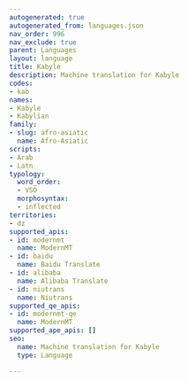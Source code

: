 ```yaml
---
autogenerated: true
autogenerated_from: languages.json
nav_order: 996
nav_exclude: true
parent: Languages
layout: language
title: Kabyle
description: Machine translation for Kabyle
codes:
- kab
names:
- Kabyle
- Kabylian
family:
- slug: afro-asiatic
  name: Afro-Asiatic
scripts:
- Arab
- Latn
typology:
  word_order:
  - VSO
  morphosyntax:
  - inflected
territories:
- dz
supported_apis:
- id: modernmt
  name: ModernMT
- id: baidu
  name: Baidu Translate
- id: alibaba
  name: Alibaba Translate
- id: niutrans
  name: Niutrans
supported_qe_apis:
- id: modernmt-qe
  name: ModernMT
supported_ape_apis: []
seo:
  name: Machine translation for Kabyle
  type: Language

---
```


